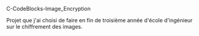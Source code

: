 C-CodeBlocks-Image_Encryption

Projet que j'ai choisi de faire en fin de troisième année d'école d'ingénieur sur le chiffrement des images.
